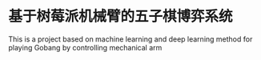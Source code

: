 # 基于树莓派机械臂的五子棋博弈系统
This is a project based on machine learning and deep learning method for playing Gobang by controlling mechanical arm
